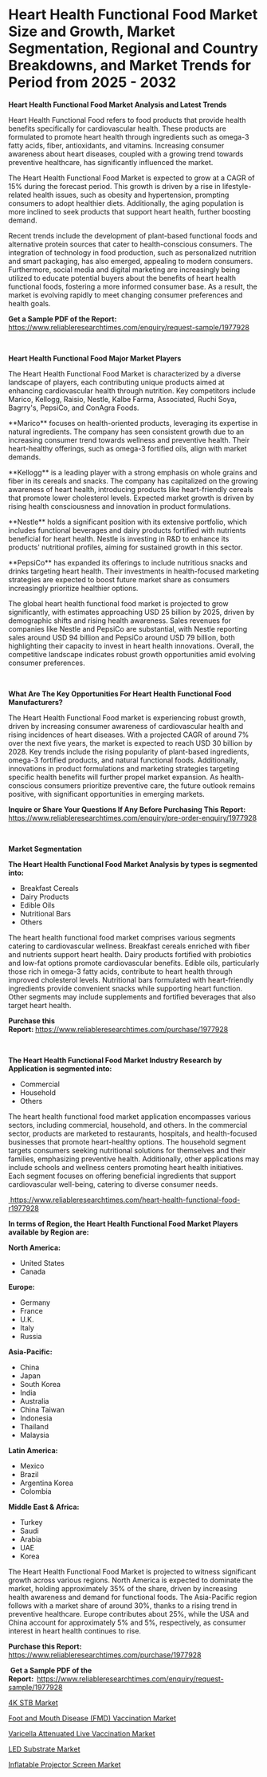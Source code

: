 <p><h1>Heart Health Functional Food Market Size and Growth, Market Segmentation, Regional and Country Breakdowns, and Market Trends for Period from 2025 -  2032</h1></p><p><strong>Heart Health Functional Food Market Analysis and Latest Trends</strong></p>
<p><p>Heart Health Functional Food refers to food products that provide health benefits specifically for cardiovascular health. These products are formulated to promote heart health through ingredients such as omega-3 fatty acids, fiber, antioxidants, and vitamins. Increasing consumer awareness about heart diseases, coupled with a growing trend towards preventive healthcare, has significantly influenced the market.</p><p>The Heart Health Functional Food Market is expected to grow at a CAGR of 15% during the forecast period. This growth is driven by a rise in lifestyle-related health issues, such as obesity and hypertension, prompting consumers to adopt healthier diets. Additionally, the aging population is more inclined to seek products that support heart health, further boosting demand. </p><p>Recent trends include the development of plant-based functional foods and alternative protein sources that cater to health-conscious consumers. The integration of technology in food production, such as personalized nutrition and smart packaging, has also emerged, appealing to modern consumers. Furthermore, social media and digital marketing are increasingly being utilized to educate potential buyers about the benefits of heart health functional foods, fostering a more informed consumer base. As a result, the market is evolving rapidly to meet changing consumer preferences and health goals.</p></p>
<p><strong>Get a Sample PDF of the Report:&nbsp;</strong> <a href="https://www.reliableresearchtimes.com/enquiry/request-sample/1977928?utm_campaign=2196&utm_medium=2&utm_source=Github&utm_content=ia&utm_term=09032025&utm_id=heart-health-functional-food">https://www.reliableresearchtimes.com/enquiry/request-sample/1977928</a></p>
<p>&nbsp;</p>
<p><strong>Heart Health Functional Food Major Market Players</strong></p>
<p><p>The Heart Health Functional Food Market is characterized by a diverse landscape of players, each contributing unique products aimed at enhancing cardiovascular health through nutrition. Key competitors include Marico, Kellogg, Raisio, Nestle, Kalbe Farma, Associated, Ruchi Soya, Bagrry's, PepsiCo, and ConAgra Foods.</p><p>**Marico** focuses on health-oriented products, leveraging its expertise in natural ingredients. The company has seen consistent growth due to an increasing consumer trend towards wellness and preventive health. Their heart-healthy offerings, such as omega-3 fortified oils, align with market demands.</p><p>**Kellogg** is a leading player with a strong emphasis on whole grains and fiber in its cereals and snacks. The company has capitalized on the growing awareness of heart health, introducing products like heart-friendly cereals that promote lower cholesterol levels. Expected market growth is driven by rising health consciousness and innovation in product formulations.</p><p>**Nestle** holds a significant position with its extensive portfolio, which includes functional beverages and dairy products fortified with nutrients beneficial for heart health. Nestle is investing in R&D to enhance its products' nutritional profiles, aiming for sustained growth in this sector.</p><p>**PepsiCo** has expanded its offerings to include nutritious snacks and drinks targeting heart health. Their investments in health-focused marketing strategies are expected to boost future market share as consumers increasingly prioritize healthier options.</p><p>The global heart health functional food market is projected to grow significantly, with estimates approaching USD 25 billion by 2025, driven by demographic shifts and rising health awareness. Sales revenues for companies like Nestle and PepsiCo are substantial, with Nestle reporting sales around USD 94 billion and PepsiCo around USD 79 billion, both highlighting their capacity to invest in heart health innovations. Overall, the competitive landscape indicates robust growth opportunities amid evolving consumer preferences.</p></p>
<p>&nbsp;</p>
<p><strong>What Are The Key Opportunities For Heart Health Functional Food Manufacturers?</strong></p>
<p><p>The Heart Health Functional Food market is experiencing robust growth, driven by increasing consumer awareness of cardiovascular health and rising incidences of heart diseases. With a projected CAGR of around 7% over the next five years, the market is expected to reach USD 30 billion by 2028. Key trends include the rising popularity of plant-based ingredients, omega-3 fortified products, and natural functional foods. Additionally, innovations in product formulations and marketing strategies targeting specific health benefits will further propel market expansion. As health-conscious consumers prioritize preventive care, the future outlook remains positive, with significant opportunities in emerging markets.</p></p>
<p><strong>Inquire or Share Your Questions If Any Before Purchasing This Report:</strong> <a href="https://www.reliableresearchtimes.com/enquiry/pre-order-enquiry/1977928?utm_campaign=2196&utm_medium=2&utm_source=Github&utm_content=ia&utm_term=09032025&utm_id=heart-health-functional-food">https://www.reliableresearchtimes.com/enquiry/pre-order-enquiry/1977928</a></p>
<p>&nbsp;</p>
<p><strong>Market Segmentation</strong></p>
<p><strong>The Heart Health Functional Food Market Analysis by types is segmented into:</strong></p>
<p><ul><li>Breakfast Cereals</li><li>Dairy Products</li><li>Edible Oils</li><li>Nutritional Bars</li><li>Others</li></ul></p>
<p><p>The heart health functional food market comprises various segments catering to cardiovascular wellness. Breakfast cereals enriched with fiber and nutrients support heart health. Dairy products fortified with probiotics and low-fat options promote cardiovascular benefits. Edible oils, particularly those rich in omega-3 fatty acids, contribute to heart health through improved cholesterol levels. Nutritional bars formulated with heart-friendly ingredients provide convenient snacks while supporting heart function. Other segments may include supplements and fortified beverages that also target heart health.</p></p>
<p><strong>Purchase this Report:&nbsp;</strong><a href="https://www.reliableresearchtimes.com/purchase/1977928?utm_campaign=2196&utm_medium=2&utm_source=Github&utm_content=ia&utm_term=09032025&utm_id=heart-health-functional-food">https://www.reliableresearchtimes.com/purchase/1977928</a></p>
<p>&nbsp;</p>
<p><strong>The Heart Health Functional Food Market Industry Research by Application is segmented into:</strong></p>
<p><ul><li>Commercial</li><li>Household</li><li>Others</li></ul></p>
<p><p>The heart health functional food market application encompasses various sectors, including commercial, household, and others. In the commercial sector, products are marketed to restaurants, hospitals, and health-focused businesses that promote heart-healthy options. The household segment targets consumers seeking nutritional solutions for themselves and their families, emphasizing preventive health. Additionally, other applications may include schools and wellness centers promoting heart health initiatives. Each segment focuses on offering beneficial ingredients that support cardiovascular well-being, catering to diverse consumer needs.</p></p>
<p><a href="https://www.reliableresearchtimes.com/heart-health-functional-food-r1977928?utm_campaign=2196&utm_medium=2&utm_source=Github&utm_content=ia&utm_term=09032025&utm_id=heart-health-functional-food">&nbsp;https://www.reliableresearchtimes.com/heart-health-functional-food-r1977928</a></p>
<p><strong>In terms of Region, the Heart Health Functional Food Market Players available by Region are:</strong></p>
<p>
    <p> <strong> North America: </strong>
        <ul>
            <li>United States</li>
            <li>Canada</li>
        </ul>
        </p> 
    <p> <strong> Europe: </strong>
        <ul>
            <li>Germany</li>
            <li>France</li>
            <li>U.K.</li>
            <li>Italy</li>
            <li>Russia</li>
        </ul>
        </p> 
    <p> <strong> Asia-Pacific: </strong>
        <ul>
            <li>China</li>
            <li>Japan</li>
            <li>South Korea</li>
            <li>India</li>
            <li>Australia</li>
            <li>China Taiwan</li>
            <li>Indonesia</li>
            <li>Thailand</li>
            <li>Malaysia</li>
        </ul>
        </p> 
    <p> <strong> Latin America: </strong>
        <ul>
            <li>Mexico</li>
            <li>Brazil</li>
            <li>Argentina Korea</li>
            <li>Colombia</li>
        </ul>
        </p> 
    <p> <strong> Middle East & Africa: </strong>
        <ul>
            <li>Turkey</li>
            <li>Saudi</li>
            <li>Arabia</li>
            <li>UAE</li>
            <li>Korea</li>
        </ul>
    </p>
    </p>
<p><p>The Heart Health Functional Food Market is projected to witness significant growth across various regions. North America is expected to dominate the market, holding approximately 35% of the share, driven by increasing health awareness and demand for functional foods. The Asia-Pacific region follows with a market share of around 30%, thanks to a rising trend in preventive healthcare. Europe contributes about 25%, while the USA and China account for approximately 5% and 5%, respectively, as consumer interest in heart health continues to rise.</p></p>
<p><strong>Purchase this Report: </strong><a href="https://www.reliableresearchtimes.com/purchase/1977928?utm_campaign=2196&utm_medium=2&utm_source=Github&utm_content=ia&utm_term=09032025&utm_id=heart-health-functional-food">https://www.reliableresearchtimes.com/purchase/1977928</a></p>
<p>&nbsp;<strong>Get a Sample PDF of the Report:&nbsp;&nbsp;</strong><a href="https://www.reliableresearchtimes.com/enquiry/request-sample/1977928?utm_campaign=2196&utm_medium=2&utm_source=Github&utm_content=ia&utm_term=09032025&utm_id=heart-health-functional-food">https://www.reliableresearchtimes.com/enquiry/request-sample/1977928</a></p>
<p><strong></strong></p>
<p><p><a href="https://www.linkedin.com/pulse/4k-stb-market-analysis-report-2025-2032-macro-microeconomic-eteaf?utm_campaign=2196&utm_medium=2&utm_source=Github&utm_content=ia&utm_term=09032025&utm_id=heart-health-functional-food">4K STB Market</a></p><p><a href="https://github.com/ludongfomban/Market-Research-Report-List-1/blob/main/foot-and-mouth-disease-fmd-vaccination-market.md?utm_campaign=2196&utm_medium=2&utm_source=Github&utm_content=ia&utm_term=09032025&utm_id=heart-health-functional-food">Foot and Mouth Disease (FMD) Vaccination Market</a></p><p><a href="https://github.com/kimanyuzuga/Market-Research-Report-List-1/blob/main/varicella-attenuated-live-vaccination-market.md?utm_campaign=2196&utm_medium=2&utm_source=Github&utm_content=ia&utm_term=09032025&utm_id=heart-health-functional-food">Varicella Attenuated Live Vaccination Market</a></p><p><a href="https://www.linkedin.com/pulse/how-led-substrate-market-expectd-grow-128-cagr-upcoming-uz4pf?utm_campaign=2196&utm_medium=2&utm_source=Github&utm_content=ia&utm_term=09032025&utm_id=heart-health-functional-food">LED Substrate Market</a></p><p><a href="https://www.linkedin.com/pulse/global-inflatable-projector-screen-market-future-trends-qhj8f?utm_campaign=2196&utm_medium=2&utm_source=Github&utm_content=ia&utm_term=09032025&utm_id=heart-health-functional-food">Inflatable Projector Screen Market</a></p></p>